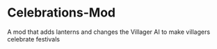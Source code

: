 # Celebrations-Mod
A mod that adds lanterns and changes the Villager AI to make villagers celebrate festivals
